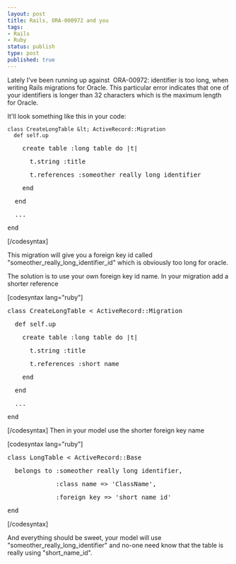 ```yaml
---
layout: post
title: Rails, ORA-000972 and you
tags:
- Rails
- Ruby
status: publish
type: post
published: true
---
```


Lately I've been running up against  ORA-00972: identifier is too long, when
writing Rails migrations for Oracle. This particular error indicates that one of
your identifiers is longer than 32 characters which is the maximum length for
Oracle.

It'll look something like this in your code:

    class CreateLongTable &lt; ActiveRecord::Migration
      def self.up
<pre>    create_table :long_table do |t|</pre>
<pre>      t.string :title</pre>
<pre>      t.references :someother_really_long_identifier</pre>
<pre>    end</pre>
<pre>  end</pre>
<pre>  ...</pre>
<pre>end
</pre>
[/codesyntax]

This migration will give you a foreign key id called "someother_really_long_identifier_id" which is obviously too long for oracle.

The solution is to use your own foreign key id name. In your migration add a shorter reference

[codesyntax lang="ruby"]
<pre>class CreateLongTable &lt; ActiveRecord::Migration</pre>
<pre>  def self.up</pre>
<pre>    create_table :long_table do |t|</pre>
<pre>      t.string :title</pre>
<pre>      t.references :short_name</pre>
<pre>    end</pre>
<pre>  end</pre>
<pre>  ...</pre>
<pre>end</pre>
[/codesyntax]
Then in your model use the shorter foreign key name

[codesyntax lang="ruby"]
<pre>class LongTable &lt; ActiveRecord::Base</pre>
<pre>  belongs_to :someother_really_long_identifier,</pre>
<pre>             :class_name =&gt; 'ClassName',</pre>
<pre>             :foreign_key =&gt; 'short_name_id'</pre>
<pre>end</pre>
[/codesyntax]

And everything should be sweet, your model will use "someother_really_long_identifier" and no-one need know that the table is really using "short_name_id".
